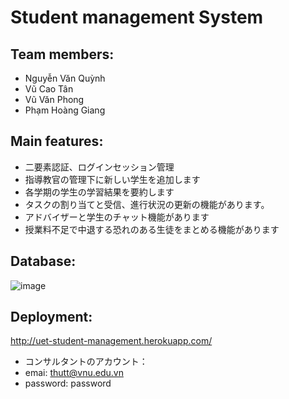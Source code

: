 # Student management System

## Team members:

* Nguyễn Văn Quỳnh
* Vũ Cao Tân
* Vũ Văn Phong
* Phạm Hoàng Giang

## Main features: 
* 二要素認証、ログインセッション管理
* 指導教官の管理下に新しい学生を追加します
* 各学期の学生の学習結果を要約します
* タスクの割り当てと受信、進行状況の更新の機能があります。
* アドバイザーと学生のチャット機能があります
* 授業料不足で中退する恐れのある生徒をまとめる機能があります
## Database:
![image](https://user-images.githubusercontent.com/70512647/130360252-459d4c01-d656-4267-a25b-bbd5c7aeb216.png)
## Deployment:
http://uet-student-management.herokuapp.com/
* コンサルタントのアカウント：　
* emai: thutt@vnu.edu.vn 
* password: password

